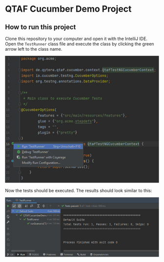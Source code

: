 # QTAF Cucumber Demo Project

## How to run this project

Clone this repository to your computer and open it with the IntelliJ IDE.
Open the `TestRunner` class file and execute the class by clicking the green arrow left to the class name.

<img src="assets/cucumber_execution.jpg" alt="Test Case Visualization" title="Test Execution" />

Now the tests should be executed. The results should look similar to this:

<img src="assets/execution_result.jpg" alt="Test Case Visualization" title="Test Execution Result" />
